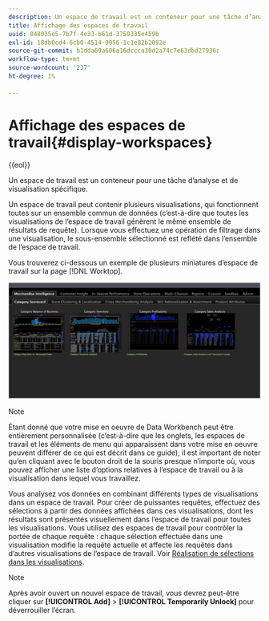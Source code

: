 ```yaml
---
description: Un espace de travail est un conteneur pour une tâche d’analyse et de visualisation spécifique.
title: Affichage des espaces de travail
uuid: 848035e5-7b7f-4e33-b61d-3759335e459b
exl-id: 18db0cd4-6cb0-4514-9056-1c1e82b2092e
source-git-commit: b1dda69a606a16dccca30d2a74c7e63dbd27936c
workflow-type: tm+mt
source-wordcount: '237'
ht-degree: 1%

---
```


# Affichage des espaces de travail{#display-workspaces}

{{eol}}

Un espace de travail est un conteneur pour une tâche d’analyse et de visualisation spécifique.

Un espace de travail peut contenir plusieurs visualisations, qui fonctionnent toutes sur un ensemble commun de données (c’est-à-dire que toutes les visualisations de l’espace de travail génèrent le même ensemble de résultats de requête). Lorsque vous effectuez une opération de filtrage dans une visualisation, le sous-ensemble sélectionné est reflété dans l’ensemble de l’espace de travail.

Vous trouverez ci-dessous un exemple de plusieurs miniatures d’espace de travail sur la page [!DNL Worktop].

![](assets/client-wksp.png)

>[!NOTE]
>
>Étant donné que votre mise en oeuvre de Data Workbench peut être entièrement personnalisée (c’est-à-dire que les onglets, les espaces de travail et les éléments de menu qui apparaissent dans votre mise en oeuvre peuvent différer de ce qui est décrit dans ce guide), il est important de noter qu’en cliquant avec le bouton droit de la souris presque n’importe où, vous pouvez afficher une liste d’options relatives à l’espace de travail ou à la visualisation dans lequel vous travaillez.

Vous analysez vos données en combinant différents types de visualisations dans un espace de travail. Pour créer de puissantes requêtes, effectuez des sélections à partir des données affichées dans ces visualisations, dont les résultats sont présentés visuellement dans l’espace de travail pour toutes les visualisations. Vous utilisez des espaces de travail pour contrôler la portée de chaque requête : chaque sélection effectuée dans une visualisation modifie la requête actuelle et affecte les requêtes dans d’autres visualisations de l’espace de travail. Voir [Réalisation de sélections dans les visualisations](../../../home/c-get-started/c-vis/c-sel-vis/c-sel-vis.md#concept-012870ec22c7476e9afbf3b8b2515746).

>[!NOTE]
>
>Après avoir ouvert un nouvel espace de travail, vous devrez peut-être cliquer sur **[!UICONTROL Add]** > **[!UICONTROL Temporarily Unlock]** pour déverrouiller l’écran.
